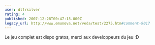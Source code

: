```yaml
---
user: dlfrsilver
rating: 4
published: 2007-12-28T00:47:15.000Z
legacy_url: http://www.emunova.net/veda/test/2275.htm#comment-9017
---
```

Le jeu complet est dispo gratos, merci aux developpeurs du jeu :D